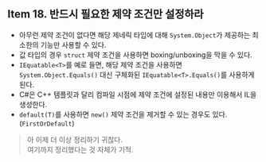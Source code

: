 ## Item 18. 반드시 필요한 제약 조건만 설정하라

- 아무런 제약 조건이 없다면 해당 제네릭 타입에 대해 `System.Object`가 제공하는 최소한의 기능만 사용할 수 있다.
- 값 타입의 경우 `struct` 제약 조건을 사용하면 boxing/unboxing을 막을 수 있다.
- `IEquatable<T>`를 예로 들면, 해당 제약 조건을 사용하면 `System.Object.Equals()` 대신 구체화된 `IEquatable<T>.Equals()`를 사용하게 된다.
- C#은 C++ 템플릿과 달리 컴파일 시점에 제약 조건에 설정된 내용만 이용해서 IL을 생성한다.
- `default(T)`를 사용하면 `new()` 제약 조건을 제거할 수 있는 경우도 있다. (`FirstOrDefault`)

> 아 이제 더 이상 정리하기 귀찮다.\
> 여기까지 정리했다는 것 자체가 기적.
